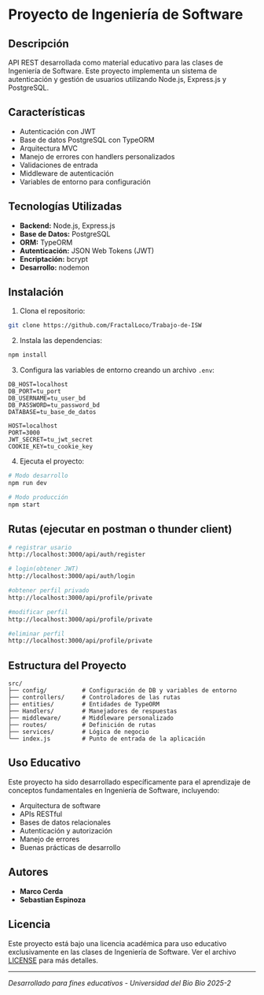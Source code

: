 # Proyecto de Ingeniería de Software

## Descripción
API REST desarrollada como material educativo para las clases de Ingeniería de Software. Este proyecto implementa un sistema de autenticación y gestión de usuarios utilizando Node.js, Express.js y PostgreSQL.

## Características
- Autenticación con JWT
- Base de datos PostgreSQL con TypeORM
- Arquitectura MVC
- Manejo de errores con handlers personalizados
- Validaciones de entrada
- Middleware de autenticación
- Variables de entorno para configuración

## Tecnologías Utilizadas
- **Backend:** Node.js, Express.js
- **Base de Datos:** PostgreSQL
- **ORM:** TypeORM
- **Autenticación:** JSON Web Tokens (JWT)
- **Encriptación:** bcrypt
- **Desarrollo:** nodemon

## Instalación

1. Clona el repositorio:
```bash
git clone https://github.com/FractalLoco/Trabajo-de-ISW
```

2. Instala las dependencias:
```bash
npm install
```

3. Configura las variables de entorno creando un archivo `.env`:
```env
DB_HOST=localhost
DB_PORT=tu_port
DB_USERNAME=tu_user_bd
DB_PASSWORD=tu_password_bd
DATABASE=tu_base_de_datos

HOST=localhost
PORT=3000
JWT_SECRET=tu_jwt_secret
COOKIE_KEY=tu_cookie_key
```

4. Ejecuta el proyecto:
```bash
# Modo desarrollo
npm run dev

# Modo producción
npm start
```

## Rutas (ejecutar en postman o thunder client)
```bash
# registrar usario
http://localhost:3000/api/auth/register

# login(obtener JWT)
http://localhost:3000/api/auth/login

#obtener perfil privado
http://localhost:3000/api/profile/private

#modificar perfil
http://localhost:3000/api/profile/private

#eliminar perfil
http://localhost:3000/api/profile/private
```
## Estructura del Proyecto
```
src/
├── config/          # Configuración de DB y variables de entorno
├── controllers/     # Controladores de las rutas
├── entities/        # Entidades de TypeORM
├── Handlers/        # Manejadores de respuestas
├── middleware/      # Middleware personalizado
├── routes/          # Definición de rutas
├── services/        # Lógica de negocio
└── index.js         # Punto de entrada de la aplicación
```

## Uso Educativo
Este proyecto ha sido desarrollado específicamente para el aprendizaje de conceptos fundamentales en Ingeniería de Software, incluyendo:
- Arquitectura de software
- APIs RESTful
- Bases de datos relacionales
- Autenticación y autorización
- Manejo de errores
- Buenas prácticas de desarrollo

## Autores
- **Marco Cerda**
- **Sebastian Espinoza**

## Licencia
Este proyecto está bajo una licencia académica para uso educativo exclusivamente en las clases de Ingeniería de Software. Ver el archivo [LICENSE](LICENSE) para más detalles.

---
*Desarrollado para fines educativos - Universidad del Bio Bio 2025-2*

